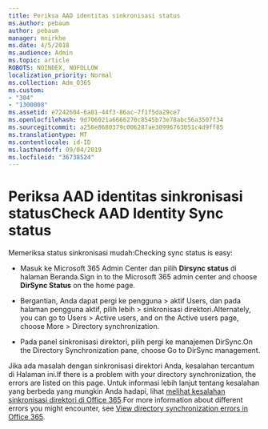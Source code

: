 ```yaml
---
title: Periksa AAD identitas sinkronisasi status
ms.author: pebaum
author: pebaum
manager: mnirkhe
ms.date: 4/5/2018
ms.audience: Admin
ms.topic: article
ROBOTS: NOINDEX, NOFOLLOW
localization_priority: Normal
ms.collection: Adm_O365
ms.custom:
- "304"
- "1300008"
ms.assetid: e7242604-6a81-44f3-86ac-7f1f5da29ce7
ms.openlocfilehash: 9d706021a6666270c8545b73e78abc56a3507f34
ms.sourcegitcommit: a256e8680379c006287ae30996763051c4d9ff85
ms.translationtype: MT
ms.contentlocale: id-ID
ms.lasthandoff: 09/04/2019
ms.locfileid: "36738524"
---
```

# <a name="check-aad-identity-sync-status"></a><span data-ttu-id="fdc22-102">Periksa AAD identitas sinkronisasi status</span><span class="sxs-lookup"><span data-stu-id="fdc22-102">Check AAD Identity Sync status</span></span>

<span data-ttu-id="fdc22-103">Memeriksa status sinkronisasi mudah:</span><span class="sxs-lookup"><span data-stu-id="fdc22-103">Checking sync status is easy:</span></span>
  
- <span data-ttu-id="fdc22-104">Masuk ke Microsoft 365 Admin Center dan pilih **Dirsync status** di halaman Beranda.</span><span class="sxs-lookup"><span data-stu-id="fdc22-104">Sign in to the Microsoft 365 admin center and choose **DirSync Status** on the home page.</span></span>

- <span data-ttu-id="fdc22-105">Bergantian, Anda dapat pergi ke pengguna \> aktif Users, dan pada halaman pengguna aktif, pilih lebih \> sinkronisasi direktori.</span><span class="sxs-lookup"><span data-stu-id="fdc22-105">Alternately, you can go to Users \> Active users, and on the Active users page, choose More \> Directory synchronization.</span></span>

- <span data-ttu-id="fdc22-106">Pada panel sinkronisasi direktori, pilih pergi ke manajemen DirSync.</span><span class="sxs-lookup"><span data-stu-id="fdc22-106">On the Directory Synchronization pane, choose Go to DirSync management.</span></span>

<span data-ttu-id="fdc22-107">Jika ada masalah dengan sinkronisasi direktori Anda, kesalahan tercantum di Halaman ini.</span><span class="sxs-lookup"><span data-stu-id="fdc22-107">If there is a problem with your directory synchronization, the errors are listed on this page.</span></span> <span data-ttu-id="fdc22-108">Untuk informasi lebih lanjut tentang kesalahan yang berbeda yang mungkin Anda hadapi, lihat [melihat kesalahan sinkronisasi direktori di Office 365](https://docs.microsoft.com//office365/enterprise/identify-directory-synchronization-errors).</span><span class="sxs-lookup"><span data-stu-id="fdc22-108">For more information about different errors you might encounter, see [View directory synchronization errors in Office 365](https://docs.microsoft.com//office365/enterprise/identify-directory-synchronization-errors).</span></span>
  